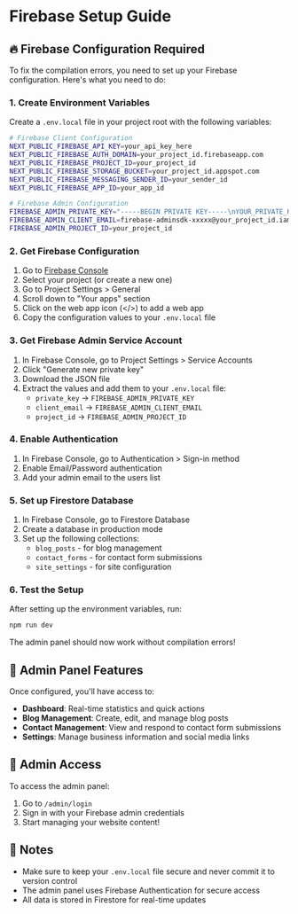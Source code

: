 # Firebase Setup Guide

## 🔥 Firebase Configuration Required

To fix the compilation errors, you need to set up your Firebase configuration. Here's what you need to do:

### 1. Create Environment Variables

Create a `.env.local` file in your project root with the following variables:

```bash
# Firebase Client Configuration
NEXT_PUBLIC_FIREBASE_API_KEY=your_api_key_here
NEXT_PUBLIC_FIREBASE_AUTH_DOMAIN=your_project_id.firebaseapp.com
NEXT_PUBLIC_FIREBASE_PROJECT_ID=your_project_id
NEXT_PUBLIC_FIREBASE_STORAGE_BUCKET=your_project_id.appspot.com
NEXT_PUBLIC_FIREBASE_MESSAGING_SENDER_ID=your_sender_id
NEXT_PUBLIC_FIREBASE_APP_ID=your_app_id

# Firebase Admin Configuration
FIREBASE_ADMIN_PRIVATE_KEY="-----BEGIN PRIVATE KEY-----\nYOUR_PRIVATE_KEY_HERE\n-----END PRIVATE KEY-----\n"
FIREBASE_ADMIN_CLIENT_EMAIL=firebase-adminsdk-xxxxx@your_project_id.iam.gserviceaccount.com
FIREBASE_ADMIN_PROJECT_ID=your_project_id
```

### 2. Get Firebase Configuration

1. Go to [Firebase Console](https://console.firebase.google.com/)
2. Select your project (or create a new one)
3. Go to Project Settings > General
4. Scroll down to "Your apps" section
5. Click on the web app icon (</>) to add a web app
6. Copy the configuration values to your `.env.local` file

### 3. Get Firebase Admin Service Account

1. In Firebase Console, go to Project Settings > Service Accounts
2. Click "Generate new private key"
3. Download the JSON file
4. Extract the values and add them to your `.env.local` file:
   - `private_key` → `FIREBASE_ADMIN_PRIVATE_KEY`
   - `client_email` → `FIREBASE_ADMIN_CLIENT_EMAIL`
   - `project_id` → `FIREBASE_ADMIN_PROJECT_ID`

### 4. Enable Authentication

1. In Firebase Console, go to Authentication > Sign-in method
2. Enable Email/Password authentication
3. Add your admin email to the users list

### 5. Set up Firestore Database

1. In Firebase Console, go to Firestore Database
2. Create a database in production mode
3. Set up the following collections:
   - `blog_posts` - for blog management
   - `contact_forms` - for contact form submissions
   - `site_settings` - for site configuration

### 6. Test the Setup

After setting up the environment variables, run:

```bash
npm run dev
```

The admin panel should now work without compilation errors!

## 🎯 Admin Panel Features

Once configured, you'll have access to:

- **Dashboard**: Real-time statistics and quick actions
- **Blog Management**: Create, edit, and manage blog posts
- **Contact Management**: View and respond to contact form submissions
- **Settings**: Manage business information and social media links

## 🔐 Admin Access

To access the admin panel:
1. Go to `/admin/login`
2. Sign in with your Firebase admin credentials
3. Start managing your website content!

## 📝 Notes

- Make sure to keep your `.env.local` file secure and never commit it to version control
- The admin panel uses Firebase Authentication for secure access
- All data is stored in Firestore for real-time updates
